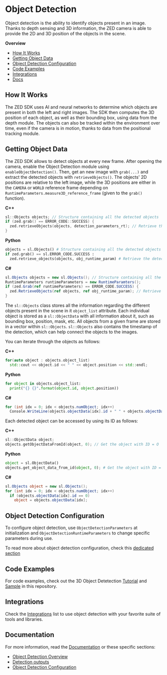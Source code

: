 # Object Detection

Object detection is the ability to identify objects present in an image. Thanks to depth sensing and 3D information, the ZED camera is able to provide the 2D and 3D position of the objects in the scene.

**Overview**

* [How It Works](#how-it-works)
* [Getting Object Data](#getting-object-data)
* [Object Detection Configuration](#object-detection-configuration)
* [Code Examples](#code-examples)
* [Integrations](#integrations)
* [Docs](#documentation)


## How It Works

The ZED SDK uses AI and neural networks to determine which objects are present in both the left and right images. The SDK then computes the 3D position of each object, as well as their bounding box, using data from the depth module. The objects can also be tracked within the environment over time, even if the camera is in motion, thanks to data from the positional tracking module.

## Getting Object Data

The ZED SDK allows to detect objects at every new frame. After opening the camera, enable the Object Detection module using `enableObjectDetection()`.
Then, get an new image with `grab(...)` and extract the detected objects with `retrieveObjects()`. The objects'  2D positions are relative to the left image, while the 3D positions are either in the `CAMERA` or `WORLD` reference frame depending on `RuntimeParameters.measure3D_reference_frame` (given to the `grab()` function).

**C++**
```cpp
sl::Objects objects; // Structure containing all the detected objects
if (zed.grab() == ERROR_CODE::SUCCESS) {
  zed.retrieveObjects(objects, detection_parameters_rt); // Retrieve the detected objects
}
```

**Python**
```python
objects = sl.Objects() # Structure containing all the detected objects
if zed.grab() == sl.ERROR_CODE.SUCCESS :
  zed.retrieve_objects(objects, obj_runtime_param) # Retrieve the detected objects
```

**C#**
```csharp
sl.Objects objects = new sl.Objects(); // Structure containing all the detected objects
RuntimeParameters runtimeParameters = new RuntimeParamters();
if (zed.Grab(ref runtimeParameters) == ERROR_CODE.SUCCESS) {
  zed.RetrieveObjects(ref objects, ref obj_runtime_param); // Retrieve the detected objects
}
```

The `sl::Objects` class stores all the information regarding the different objects present in the scene in it `object_list` attribute. Each individual object is stored as a `sl::ObjectData` with all information about it, such as bounding box, position, mask, etc. All objects from a given frame are stored in a vector within `sl::Objects`. `sl::Objects` also contains the timestamp of the detection, which can help connect the objects to the images.

You can iterate through the objects as follows:

**C++**
```cpp
for(auto object : objects.object_list)
  std::cout << object.id << " " << object.position << std::endl;
```

**Python**
```python
for object in objects.object_list:
  print("{} {}".format(object.id, object.position))
```

**C#**
```csharp
for (int idx = 0; idx < objects.numObject; idx++)
  Console.WriteLine(objects.objectData[idx].id + " " + objects.objectData[idx].position);
```

Each detected object can be accessed by using its ID as follows:

**C++**
```cpp
sl::ObjectData object;
objects.getObjectDataFromId(object, 0); // Get the object with ID = O
```

**Python**
```python
object = sl.ObjectData()
objects.get_object_data_from_id(object, 0); # Get the object with ID = O
```

**C#**
```csharp
sl.Objects object = new sl.Objects();
for (int idx = 0; idx < objects.numObject; idx++)
  if (objects.objectData[idx].id == 0)
    object = objects.objectData[idx];
```

## Object Detection Configuration
To configure object detection, use `ObjectDetectionParameters` at initialization and `ObjectDetectionRuntimeParameters` to change specific parameters during use.

To read more about object detection configuration, check this [dedicated section](https://www.stereolabs.com/docs/object-detection/using-object-detection/#object-detection-configuration)


## Code Examples
For code examples, check out the 3D Object Detetection [Tutorial](../09-Tutorials/tutorial%206%20-%20object%20detection) and [Sample](../10-Samples/object%20detection) in this repository.

## Integrations
Check the [Integrations](../11-Integrations#overview) list to use object detection with your favorite suite of tools and libraries.


## Documentation
For more information, read the [Documentation](https://www.stereolabs.com/docs/object-detection/) or these specific sections:

* [Object Detection Overview](https://www.stereolabs.com/docs/object-detection/)
* [Detection outputs](https://www.stereolabs.com/docs/object-detection/#detection-outputs)
* [Object Detection Configuration](https://www.stereolabs.com/docs/object-detection/using-object-detection/#object-detection-configuration)